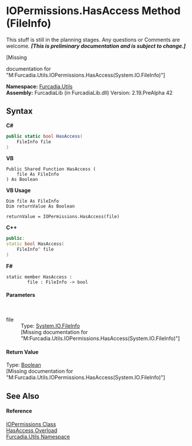 # IOPermissions.HasAccess Method (FileInfo)
This stuff is still in the planning stages. Any questions or Comments are welcome. _**\[This is preliminary documentation and is subject to change.\]**_

\[Missing <summary> documentation for "M:Furcadia.Utils.IOPermissions.HasAccess(System.IO.FileInfo)"\]

**Namespace:**&nbsp;<a href="N_Furcadia_Utils">Furcadia.Utils</a><br />**Assembly:**&nbsp;FurcadiaLib (in FurcadiaLib.dll) Version: 2.19.PreAlpha 42

## Syntax

**C#**<br />
``` C#
public static bool HasAccess(
	FileInfo file
)
```

**VB**<br />
``` VB
Public Shared Function HasAccess ( 
	file As FileInfo
) As Boolean
```

**VB Usage**<br />
``` VB Usage
Dim file As FileInfo
Dim returnValue As Boolean

returnValue = IOPermissions.HasAccess(file)
```

**C++**<br />
``` C++
public:
static bool HasAccess(
	FileInfo^ file
)
```

**F#**<br />
``` F#
static member HasAccess : 
        file : FileInfo -> bool 

```


#### Parameters
&nbsp;<dl><dt>file</dt><dd>Type: <a href="http://msdn2.microsoft.com/en-us/library/akth6b1k" target="_blank">System.IO.FileInfo</a><br />\[Missing <param name="file"/> documentation for "M:Furcadia.Utils.IOPermissions.HasAccess(System.IO.FileInfo)"\]</dd></dl>

#### Return Value
Type: <a href="http://msdn2.microsoft.com/en-us/library/a28wyd50" target="_blank">Boolean</a><br />\[Missing <returns> documentation for "M:Furcadia.Utils.IOPermissions.HasAccess(System.IO.FileInfo)"\]

## See Also


#### Reference
<a href="T_Furcadia_Utils_IOPermissions">IOPermissions Class</a><br /><a href="Overload_Furcadia_Utils_IOPermissions_HasAccess">HasAccess Overload</a><br /><a href="N_Furcadia_Utils">Furcadia.Utils Namespace</a><br />